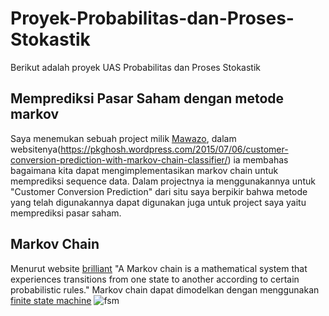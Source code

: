 # Proyek-Probabilitas-dan-Proses-Stokastik
Berikut adalah proyek UAS Probabilitas dan Proses Stokastik
## Memprediksi Pasar Saham dengan metode markov
Saya menemukan sebuah project milik <a href="https://pkghosh.wordpress.com/2015/07/06/customer-conversion-prediction-with-markov-chain-classifier/">Mawazo</a>, dalam websitenya(https://pkghosh.wordpress.com/2015/07/06/customer-conversion-prediction-with-markov-chain-classifier/) ia membahas bagaimana kita dapat mengimplementasikan markov chain untuk memprediksi sequence data. Dalam projectnya ia menggunakannya untuk "Customer Conversion Prediction" dari situ saya berpikir bahwa metode yang telah digunakannya dapat digunakan juga untuk project saya yaitu memprediksi pasar saham.
## Markov Chain
Menurut website <a href="https://brilliant.org/wiki/markov-chains/">brilliant</a>  "A Markov chain is a mathematical system that experiences transitions from one state to another according to certain probabilistic rules."
Markov chain dapat dimodelkan dengan menggunakan <a href="https://brilliant.org/wiki/finite-state-machines/">finite state machine</a> ![fsm](https://ds055uzetaobb.cloudfront.net/brioche/uploads/Y41lL91zbg-bigger-markov-chain.png?width=1200)

